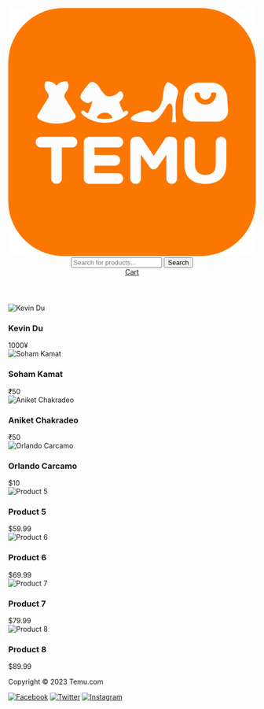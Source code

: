 <html>
<head>
  <title>Temu.com</title>
  <link rel="stylesheet" href="style.css">
</head>
<body>
  <header>
    <div class="logo">
      <img src="/images/Temu_logo.png" alt="Temu.com">
    </div>
    <div class="search-bar">
      <input type="text" placeholder="Search for products...">
      <button type="submit">Search</button>
    </div>
    <div class="cart">
      <a href="#">Cart</a>
    </div>
  </header>
  <main>
    <div class="products">
      <div class="product-row">
        <div class="product">
          <img src="Kevin.jpg" alt="Kevin Du">
          <div class="kevin-info">
            <h3>Kevin Du</h3>
            <span class="price">1000¥</span>
          </div>
        </div>
        <div class="product">
          <img src="Soham.jpg" alt="Soham Kamat">
          <div class="product-info">
            <h3>Soham Kamat</h3>
            <span class="price">₹50</span>
          </div>
        </div>
        <div class="product">
          <img src="Aniket.jpg" alt="Aniket Chakradeo">
          <div class="product-info">
            <h3>Aniket Chakradeo</h3>
            <span class="price">₹50</span>
          </div>
        </div>
        <div class="product">
          <img src="Orlando.jpg" alt="Orlando Carcamo">
          <div class="product-info">
            <h3>Orlando Carcamo</h3>
            <span class="price">$10</span>
          </div>
        </div>
      </div>
      <div class="product-row">
        <div class="product">
          <img src="product5.jpg" alt="Product 5">
          <div class="product-info">
            <h3>Product 5</h3>
            <span class="price">$59.99</span>
          </div>
        </div>
        <div class="product">
          <img src="product6.jpg" alt="Product 6">
          <div class="product-info">
            <h3>Product 6</h3>
            <span class="price">$69.99</span>
          </div>
        </div>
        <div class="product">
          <img src="product7.jpg" alt="Product 7">
          <div class="product-info">
            <h3>Product 7</h3>
            <span class="price">$79.99</span>
          </div>
        </div>
        <div class="product">
          <img src="product8.jpg" alt="Product 8">
          <div class="product-info">
            <h3>Product 8</h3>
            <span class="price">$89.99</span>
          </div>
        </div>
      </div>
    </div>
  </main>
  <footer>
    <div class="copyright">
      <p>Copyright © 2023 Temu.com</p>
    </div>
    <div class="social-media">
      <a href="#"><img src="facebook.png" alt="Facebook"></a>
      <a href="#"><img src="twitter.png" alt="Twitter"></a>
      <a href="#"><img src="instagram.png" alt="Instagram"></a>
    </div>
  </footer>
</body>
</html>

